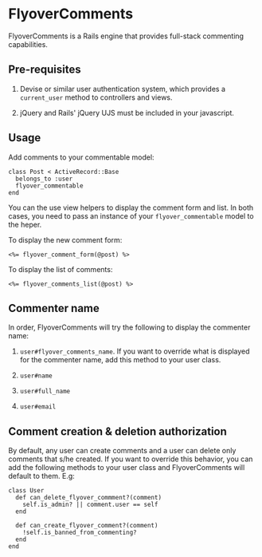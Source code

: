# FlyoverComments

FlyoverComments is a Rails engine that provides full-stack commenting capabilities.


## Pre-requisites

1. Devise or similar user authentication system, which provides a ```current_user``` method to controllers and views.

2. jQuery and Rails' jQuery UJS must be included in your javascript. 

## Usage

Add comments to your commentable model:
```
class Post < ActiveRecord::Base
  belongs_to :user
  flyover_commentable
end
```

You can the use view helpers to display the comment form and list. In both cases, you need to pass an instance of your ```flyover_commentable``` model to the heper.

To display the new comment form:
```
<%= flyover_comment_form(@post) %>
```

To display the list of comments:
```
<%= flyover_comments_list(@post) %>
```

## Commenter name

In order, FlyoverComments will try the following to display the commenter name:

1. ```user#flyover_comments_name```. If you want to override what is displayed for the commenter name, add this method to your user class.

2. ```user#name```

3. ```user#full_name```

4. ```user#email```

## Comment creation & deletion authorization

By default, any user can create comments and a user can delete only comments that s/he created. If you want to override this behavior, you can add the following methods to your user class and FlyoverComments will default to them. E.g:

```
class User
  def can_delete_flyover_commment?(comment)
    self.is_admin? || comment.user == self
  end

  def can_create_flyover_comment?(comment)
    !self.is_banned_from_commenting?
  end
end
```